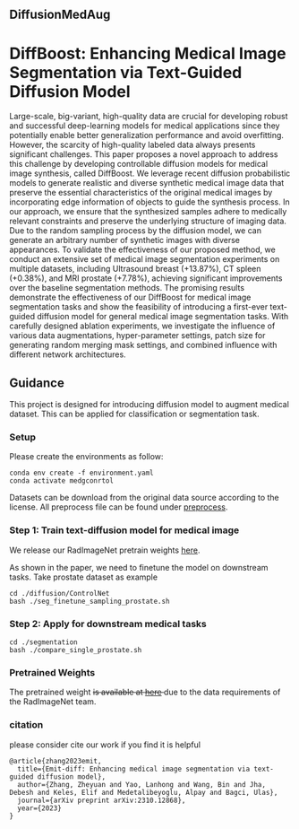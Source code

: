 ## DiffusionMedAug
# DiffBoost: Enhancing Medical Image Segmentation via Text-Guided Diffusion Model
Large-scale, big-variant, high-quality data are crucial for developing robust and successful deep-learning models for medical applications since they potentially enable better generalization performance and avoid overfitting. However, the scarcity of high-quality labeled data always presents significant challenges. This paper proposes a novel approach to address this challenge by developing controllable diffusion models for medical image synthesis, called DiffBoost. We leverage recent diffusion probabilistic models to generate realistic and diverse synthetic medical image data that preserve the essential characteristics of the original medical images by incorporating edge information of objects to guide the synthesis process. In our approach, we ensure that the synthesized samples adhere to medically relevant constraints and preserve the underlying structure of imaging data. Due to the random sampling process by the diffusion model, we can generate an arbitrary number of synthetic images with diverse appearances. To validate the effectiveness of our proposed method, we conduct an extensive set of medical image segmentation experiments on multiple datasets, including Ultrasound breast (+13.87\%), CT spleen (+0.38\%), and MRI prostate (+7.78\%), achieving significant improvements over the baseline segmentation methods. The promising results demonstrate the effectiveness of our DiffBoost for medical image segmentation tasks and show the feasibility of introducing a first-ever text-guided diffusion model for general medical image segmentation tasks. With carefully designed ablation experiments, we investigate the influence of various data augmentations, hyper-parameter settings, patch size for generating random merging mask settings, and combined influence with different network architectures.

## Guidance
This project is designed for introducing diffusion model to augment medical dataset. This can be applied for classification or segmentation task.

### Setup
Please create the environments as follow:
```
conda env create -f environment.yaml
conda activate medgconrtol
```

Datasets can be download from the original data source according to the license. All preprocess file can be found under [preprocess](./segmentation/preprocess/preprocessor.py). 

### Step 1: Train text-diffusion model for medical image
We release our RadImageNet pretrain weights [here](https://drive.google.com/drive/folders/1dFitnVITUlDovC8XgLl1h12xGk13T3i8?usp=sharing).

As shown in the paper, we need to finetune the model on downstream tasks. Take prostate dataset as example
```
cd ./diffusion/ControlNet
bash ./seg_finetune_sampling_prostate.sh
```
### Step 2: Apply for downstream medical tasks

```
cd ./segmentation
bash ./compare_single_prostate.sh
```
### Pretrained Weights
The pretrained weight <del> is available at [here]() </del> due to the data requirements of the RadImageNet team.
### citation

please consider cite our work if you find it is helpful
```
@article{zhang2023emit,
  title={Emit-diff: Enhancing medical image segmentation via text-guided diffusion model},
  author={Zhang, Zheyuan and Yao, Lanhong and Wang, Bin and Jha, Debesh and Keles, Elif and Medetalibeyoglu, Alpay and Bagci, Ulas},
  journal={arXiv preprint arXiv:2310.12868},
  year={2023}
}

```
